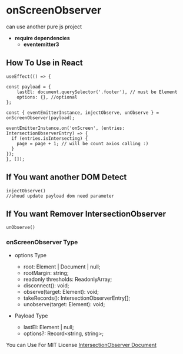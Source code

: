 # onScreenObserver
can use another pure js project

* **require dependencies**
  * **eventemitter3**

## How To Use in React

    useEffect(() => {

    const payload = {
        lastEl: document.querySelector('.footer'), // must be Element
        options: {}, //optional
    };

    const { eventEmitterInstance, injectObserve, unObserve } = onScreenObserver(payload);

    eventEmitterInstance.on('onScreen', (entries: IntersectionObserverEntry) => {
      if (entries.isIntersecting) {
        page = page + 1; // will be count axios calling :)
      }
    });
    }, []); 

## If You want another DOM Detect 
    injectObserve()
    //shoud update payload dom need parameter

## If You want Remover IntersectionObserver
    unObserve()

### onScreenObserver Type

* options Type
  - root: Element | Document | null;
  - rootMargin: string;
  - readonly thresholds: ReadonlyArray<number>;
  - disconnect(): void;
  - observe(target: Element): void;
  - takeRecords(): IntersectionObserverEntry[];
  - unobserve(target: Element): void;

* Payload Type
  - lastEl: Element | null;
  - options?: Record<string, string>;

You can Use For MIT License
[IntersectionObserver Document](https://developer.mozilla.org/ko/docs/Web/API/Intersection_Observer_API)
